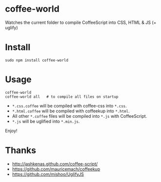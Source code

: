 # coffee-world
Watches the current folder to compile CoffeeScript into CSS, HTML & JS (+ uglify)

# Install
    sudo npm install coffee-world

# Usage
    coffee-world
    coffee-world all   # to compile all files on startup

* `*.css.coffee` will be compiled with coffee-css into `*.css`.
* `*.html.coffee` will be compiled with coffeekup into `*.html`.
* All other `*.coffee` files will be compiled into `*.js` with CoffeeScript.
* `*.js` will be uglified into `*.min.js`.

Enjoy!

# Thanks
* http://jashkenas.github.com/coffee-script/
* https://github.com/mauricemach/coffeekup
* https://github.com/mishoo/UglifyJS